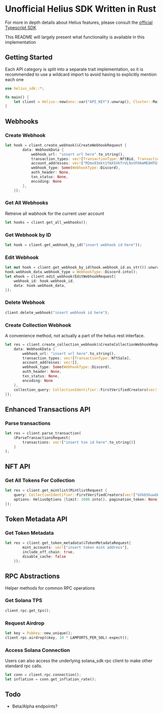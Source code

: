 # Unofficial Helius SDK Written in Rust
For more in depth details about Helius features, please consult
the [official Typescript SDK](https://github.com/helius-labs/helius-sdk)

This README will largely present what functionality is available in this implementation

## Getting Started
Each API category is split into a separate trait implementation,
so it is recommended to use a wildcard import to avoid having to explicitly
mention each one
```rust
use helius_sdk::*;

fn main() {
    let client = Helius::new(env::var("API_KEY").unwrap(), Cluster::MainnetBeta);
}
```
## Webhooks
### Create Webhook
```rust
let hook = client.create_webhook(&CreateWebhookRequest {
        data: WebhookData {
            webhook_url: "insert url here".to_string(),
            transaction_types: vec![TransactionType::NftBid, TransactionType::NftBidCancelled],
            account_addresses: vec!["M2mx93ekt1fmXSVkTrUL9xVFHkmME8HTUi5Cyc5aF7K".to_string()],
            webhook_type: Some(WebhookType::Discord),
            auth_header: None,
            txn_status: None,
            encoding: None
        },
    });
```
### Get All Webhooks
Retreive all wabhook for the current user account
```rust
let hooks = client.get_all_webhooks();
```
### Get Webhook by ID
```rust
let hook = client.get_webhook_by_id("insert webhook id here"));
```
### Edit Webhook
```rust
let mut hook = client.get_webhook_by_id(hook.webhook_id.as_str()).unwrap();
hook.webhook_data.webhook_type = WebhookType::Discord.into();
let ehook = client.edit_webhook(EditWebhookRequest{
    webhook_id: hook.webhook_id,
    data: hook.webhook_data,
});
```
### Delete Webhook
```rust
client.delete_webhook("insert webhook id here");
```
### Create Collection Webhook
A convenience method, not actually a part of the helius rest interface.
```rust
let res = client.create_collection_webhook(&CreateCollectionWebhookRequest {
    data: WebhookData {
        webhook_url: "insert url here".to_string(),
        transaction_types: vec![TransactionType::NftSale],
        account_addresses: vec![],
        webhook_type: Some(WebhookType::Discord),
        auth_header: None,
        txn_status: None,
        encoding: None
    },
    collection_query: CollectionIdentifier::FirstVerifiedCreators(vec!["GVkb5GuwGKydA4xXLT9PNpx63h7bhFNrDLQSxi6j5NuF".to_string()]),
});
```
## Enhanced Transactions API
### Parse transactions
```rust
let res = client.parse_transaction(
    &ParseTransactionsRequest{
        transactions: vec!["insert txn id here".to_string()]
    }
);
```
## NFT API
### Get All Tokens For Collection
```rust
let res = client.get_mintlist(MintlistRequest {
    query: CollectionIdentifier::FirstVerifiedCreators(vec!["GVkb5GuwGKydA4xXLT9PNpx63h7bhFNrDLQSxi6j5NuF".into()]),
    options: HeliusOptions {limit: 1000.into(), pagination_token: None}.into()
});
```
## Token Metadata API
### Get Token Metadata
```rust
let res = client.get_token_metadata(&TokenMetadataRequest{
        mint_accounts: vec!["insert token mint address"],
        include_off_chain: true,
        disable_cache: false
    });
```
## RPC Abstractions
Helper methods for common RPC operations
### Get Solana TPS
```rust
client.rpc.get_tps();
```
### Request Airdrop
```rust
let key = Pubkey::new_unique();
client.rpc.airdrop(&key, 10 * LAMPORTS_PER_SOL).expect();
```
### Access Solana Connection
Users can also access the underlying solana_sdk rpc client to make 
other standard rpc calls.
```rust
let conn = client.rpc.connection();
let inflation = conn.get_inflation_rate();
```
## Todo
- Beta/Alpha endpoints?